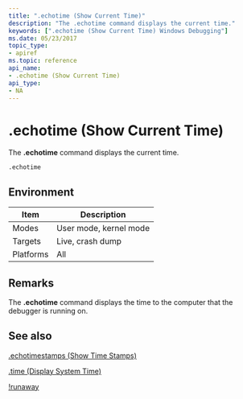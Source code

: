 ```yaml
---
title: ".echotime (Show Current Time)"
description: "The .echotime command displays the current time."
keywords: [".echotime (Show Current Time) Windows Debugging"]
ms.date: 05/23/2017
topic_type:
- apiref
ms.topic: reference
api_name:
- .echotime (Show Current Time)
api_type:
- NA
---
```


# .echotime (Show Current Time)


The **.echotime** command displays the current time.

```dbgcmd
.echotime 
```

## <span id="ddk_meta_show_current_time_dbg"></span><span id="DDK_META_SHOW_CURRENT_TIME_DBG"></span>


## Environment

|  Item  | Description          |
|--------|----------------------|
|Modes   |User mode, kernel mode|
|Targets |Live, crash dump      |
|Platforms|All                  |

 

## Remarks

The **.echotime** command displays the time to the computer that the debugger is running on.


## See also

[.echotimestamps (Show Time Stamps)](-echotimestamps--show-time-stamps-.md)
 
[.time (Display System Time)](-time--display-system-time-.md)

[!runaway](-runaway.md)
 
 






